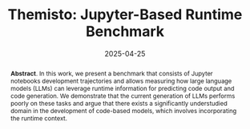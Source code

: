 ---
title: "Themisto: Jupyter-Based Runtime Benchmark"
authors: '<i>Konstantin Grotov and Sergey Titov</i>'
status: "published"
collection: publications
permalink: /publications/2025-04-25-themisto
date: 2025-04-25
venue: "the proceedings of <b>DL4Code'25</b>"
level: "Workshop"
paperurl: "https://openreview.net/pdf?id=zqTIE7PUtX"
pdf: 'https://arxiv.org/abs/2504.12365'
counter_id: 'C14'
abstract: "<p><b>Abstract</b>. In this work, we present a benchmark that consists of Jupyter notebooks development trajectories and allows measuring how large language models (LLMs) can leverage runtime information for predicting code output and code generation. We demonstrate that the current generation of LLMs performs poorly on these tasks and argue that there exists a significantly understudied domain in the development of code-based models, which involves incorporating the runtime context.</p>"
---